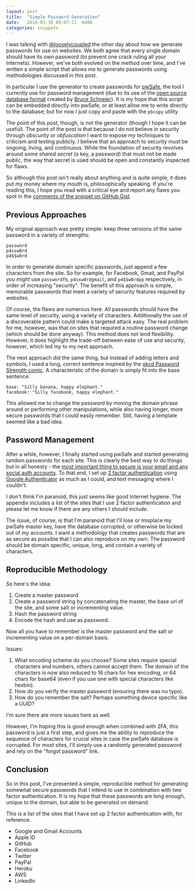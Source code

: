 ```yaml
---
layout: post
title:  "Simple Password Generation"
date:   2016-03-30 09:07:21 -0400
categories: snippets
---
```


I was talking with [@looselycoupled](https://github.com/looselycoupled) the other day about how we generate passwords for use on websites. We both agree that every single domain should have its own password (to prevent one crack ruling all your Internets). However, we've both evolved on the method over time, and I've written a simple script that allows me to generate passwords using methodologies discussed in this post.

In particular I use the generator to create passwords for [pwSafe](http://pwsafe.info/), the tool I currently use for password management (due to its use of the [open source database format](https://raw.githubusercontent.com/jpvasquez/PasswordSafe/master/docs/formatV3.txt) created by [Bruce Schneier](https://www.schneier.com/blog/archives/2005/06/password_safe.html)). It is my hope that this script can be embedded directly into pwSafe, or at least allow me to write directly to the database; but for now I just copy and paste with the `pbcopy` utility.

The point of this post, though, is not the generator (though I hope it can be useful). The point of the post is that because I do not believe in security through _obscurity_ or _obfuscation_ I want to expose my techniques to criticism and testing publicly. I believe that an approach to security must be ongoing, living, and continuous. While the foundation of security revolves around some _shared secret_ (a key, a password) that must not be made public, the way that secret is used should be open and constantly inspected for flaws.

So although this post isn't really about anything and is quite simple, it does put my money where my mouth is, philosophically speaking. If you're reading this, I hope you read with a critical eye and report any flaws you spot in the [comments of the snippet on GitHub Gist](https://gist.github.com/bbengfort/02fa5be3413d494e282bf3ddb0e3f3a5#comments).

## Previous Approaches

My original approach was pretty simple: keep three versions of the same password in a variety of strengths:

    password
    p4ssw0rd
    p4$$w0rd

In order to generate domain specific passwords, just append a few characters from the site. So for example, for Facebook, Gmail, and PayPal you might use `passwordfb`, `p4ssw0rdgmail`, and `p4$$w0rdpp` respectively, in order of increasing "security". The benefit of this approach is simple, memorable passwords that meet a variety of security features required by websites.

Of course, the flaws are numerous here. All passwords should have the same level of security, using a variety of characters. Additionally the use of a discoverable pattern could make a targeted attack easy. The real problem for me, however, was that on sites that required a routine password change (which should be done anyway). This method does not lend flexibility. However, it does highlight the trade-off between ease of use and security, however, which led my to my next approach.

The next approach did the same thing, but instead of adding letters and symbols, I used a long, correct sentence inspired by the [xkcd Password Strength comic](https://xkcd.com/936/). A characteristic of the domain is simply fit into the base sentence:

    base: "Silly banana, happy elephant."
    facebook: "Silly facebook, happy elephant."

This allowed me to change the password by moving the domain phrase around or performing other manipulations, while also having longer, more secure passwords that I could easily remember. Still, having a template seemed like a bad idea.

## Password Management

After a while, however, I finally started using pwSafe and started generating random passwords for each site. This is clearly the best way to do things but in all honesty - the [most important thing to secure is your email and any social auth accounts](http://www.wired.com/2012/11/ff-mat-honan-password-hacker/). To that end, I set up [2 factor authentication](http://lifehacker.com/5938565/heres-everywhere-you-should-enable-two-factor-authentication-right-now) using [Google Authenticator](https://en.wikipedia.org/wiki/Google_Authenticator) as much as I could, and text messaging where I couldn't.

I don't think I'm paranoid, this just seems like good Internet hygiene. The appendix includes a list of the sites that I use 2 factor authentication and please let me know if there are any others I should include.

The issue, of course, is that I'm paranoid that I'll lose or misplace my pwSafe master key, have the database corrupted, or otherwise be locked out of my accounts. I want a methodology that creates passwords that are as secure as possible that I can also reproduce on my own. The password should be domain specific, unique, long, and contain a variety of characters.

## Reproducible Methodology

So here's the idea:

1. Create a master password
2. Create a password string by concatenating the master, the base url of the site, and some salt or incrementing value.
3. Hash the password string
4. Encode the hash and use as password.

Now all you have to remember is the master password and the salt or incrementing value on a per-domain basis.

Issues:

1. What encoding scheme do you choose? Some sites require special characters and numbers, others cannot accept them. The domain of the characters is now also reduced to 16 chars for hex encoding, or 64 chars for base64 (even if you use one with special characters like hexbin).
2. How do you verify the master password (ensuring there was no typo).
3. How do you remember the salt? Perhaps something device specific like a UUID?

I'm sure there are more issues here as well.

However, I'm hoping this is good enough when combined with 2FA, this password is just a first step, and gives me the ability to reproduce the sequence of characters for crucial sites in case the pwSafe database is corrupted. For most sites, I'll simply use a randomly generated password and rely on the "forgot password" link.

<script src="https://gist.github.com/bbengfort/02fa5be3413d494e282bf3ddb0e3f3a5.js"></script>

## Conclusion

So in this post, I've presented a simple, reproducible method for generating somewhat secure passwords that I intend to use in combination with two factor authentication. It is my hope that these passwords are long enough, unique to the domain, but able to be generated on demand.

This is a list of the sites that I have set up 2 factor authentication with, for reference.

- Google and Gmail Accounts
- Apple ID
- GitHub
- Facebook
- Twitter
- PayPal
- Heroku
- AWS
- LinkedIn 
